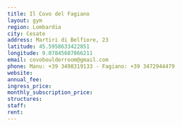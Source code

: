 ```yaml
---
title: Il Covo del Fagiano
layout: gym
region: Lombardia
city: Cesate
address: Martiri di Belfiore, 23
latitude: 45.5958633422851
longitude: 9.07845687866211
email: covoboulderroom@gmail.com
phone: Manu: +39 3498319133 - Fagiano: +39 3472944479
website: 
annual_fee: 
ingress_price: 
monthly_subscription_price: 
structures: 
staff: 
rent: 
---
```


